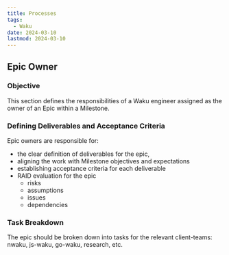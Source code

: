 ```yaml
---
title: Processes
tags:
  - Waku
date: 2024-03-10
lastmod: 2024-03-10
---
```

## Epic Owner
### Objective
This section defines the responsibilities of a Waku engineer assigned as the owner of an Epic within a Milestone.

### **Defining Deliverables and Acceptance Criteria**
Epic owners are responsible for:
- the clear definition of deliverables for the epic,
- aligning the work with Milestone objectives and expectations
- establishing acceptance criteria for each deliverable
- RAID evaluation for the epic
    - risks
    - assumptions
    - issues
    - dependencies

### Task Breakdown
The epic should be broken down into tasks for the relevant client-teams: nwaku, js-waku, go-waku, research, etc.